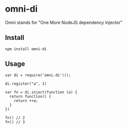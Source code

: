 omni-di
==

Omni stands for "One More NodeJS dependency Injector"


## Install

    npm install omni-di


## Usage

    var di = require('omni.di')();

    di.register("a", 1)

    var fn = di.inject(function (a) {
      return function() {
        return ++a;
      }
    })

    fn() // 2
    fn() // 3
